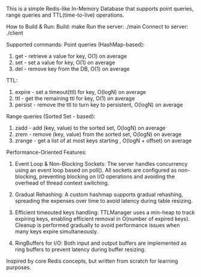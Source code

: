 This is a simple Redis-like In-Memory Database that supports point queries, range queries and TTL(time-to-live) operations.

How to Build & Run:
Build: make
Run the server: ./main
Connect to server: ./client <command>

Supported commands:
Point queries (HashMap-based):
1. get <key> - retrieve a value for key, O(1) on average
2. set <key> <value> - set a value for key, O(1) on average
3. del <key> - remove key from the DB, O(1) on average

TTL:
1. expire <key> <ttl> - set a timeout(ttl) for key, O(logN) on average
2. ttl <key> - get the remaining ttl for key, O(1) on average
3. persist <key> - remove the ttl to turn key to persistent, O(logN) on average

Range queries (Sorted Set - based):
1. zadd <key> <value> - add (key, value) to the sorted set, O(logN) on average
2. zrem <key> - remove (key, value) from the sorted set, O(logN) on average
3. zrange <from> <offset> - get a list of at most <offset> keys starting <from>, O(logN + offset) on average

Performance-Oriented Features:
1. Event Loop & Non-Blocking Sockets:
   The server handles concurrency using an event loop based on poll().
   All sockets are configured as non-blocking, preventing blocking on I/O operations and avoiding the overhead of thread context switching.

2. Gradual Rehashing:
   A custom hashmap supports gradual rehashing, spreading the expenses over time to avoid latency during table resizing.
   
3. Efficient timeouted keys handling:
   TTLManager uses a min-heap to track expiring keys, enabling efficient removal in O(number of expired keys).
   Cleanup is performed gradually to avoid performance issues when many keys expire simultaneously.
   
4. RingBuffers for I/O:
   Both input and output buffers are implemented as ring buffers to prevent latency during buffer resizing.



Inspired by core Redis concepts, but written from scratch for learning purposes.
